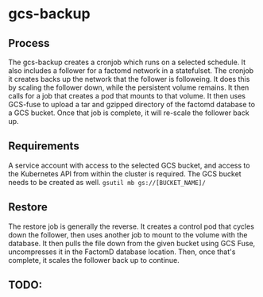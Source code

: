 # gcs-backup

## Process
The gcs-backup creates a cronjob which runs on a selected schedule.  It also includes a follower for a factomd network in a statefulset.  The cronjob it creates backs up the network that the follower is followeing.  It does this by scaling the follower down, while the persistent volume remains.  It then calls for a job that creates a pod that mounts to that volume.  It then uses GCS-fuse to upload a tar and gzipped directory of the factomd database to a GCS bucket.  Once that job is complete, it will re-scale the follower back up.

## Requirements
A service account with access to the selected GCS bucket, and access to the Kubernetes API from within the cluster is required. The GCS bucket needs to be created as well.  `gsutil mb gs://[BUCKET_NAME]/`

## Restore
The restore job is generally the reverse.  It creates a control pod that cycles down the follower, then uses another job to mount to the volume with the database.  It then pulls the file down from the given bucket using GCS Fuse, uncompresses it in the FactomD database location.  Then, once that's complete, it scales the follower back up to continue.


## TODO:
